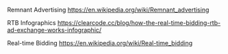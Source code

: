 Remnant Advertising
https://en.wikipedia.org/wiki/Remnant_advertising

RTB Infographics
https://clearcode.cc/blog/how-the-real-time-bidding-rtb-ad-exchange-works-infographic/

Real-time Bidding
https://en.wikipedia.org/wiki/Real-time_bidding
